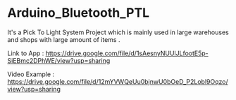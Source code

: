 # Arduino_Bluetooth_PTL
It's a Pick To Light System Project which is mainly used in large warehouses and shops with large amount of items .

Link to App : https://drive.google.com/file/d/1sAesnyNUUlJLfootE5p-SiEBmc2DPhWE/view?usp=sharing

Video Example : https://drive.google.com/file/d/12mYVWQeUu0bjnwU0bOeD_P2Lobl9Oqzo/view?usp=sharing
